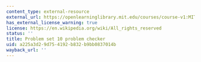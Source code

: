 ```yaml
---
content_type: external-resource
external_url: https://openlearninglibrary.mit.edu/courses/course-v1:MITx+18.05r_10+2022_Summer/courseware/week12/ps10/2?activate_block_id=block-v1%3AMITx%2B18.05r_10%2B2022_Summer%2Btype%40vertical%2Bblock%40ps10-checkvertical
has_external_license_warning: true
license: https://en.wikipedia.org/wiki/All_rights_reserved
status: ''
title: Problem set 10 problem checker
uid: a225a3d2-9d75-4192-b832-b9bb0837014b
wayback_url: ''
---
```

